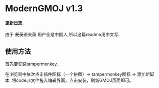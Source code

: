 # ModernGMOJ v1.3

#### [更新日志](changelog.md)

由于 ~~我英语太菜~~ 用户全是中国人,所以这篇readme用中文写.

## 使用方法

首先要安装tampermonkey.

在浏览器中依次点击插件图标（一个拼图）-> tampermonkey图标 -> 添加新脚本,
将code.js文件拖入编辑界面，点击安装，刷新GMOJ页面即可。
